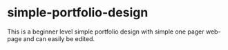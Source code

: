 # simple-portfolio-design
This is a beginner level simple portfolio design with simple one pager web-page and can easily be edited. 
